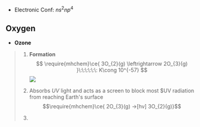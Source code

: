 
- Electronic Conf: $ns^{2}np^{4}$

## Oxygen 

- **Ozone**
> 1. **Formation**
> $$
\require{mhchem}\ce{ 3O_{2}(g) \leftrightarrow 2O_{3}(g) }\:\:\:\:\:\: K\cong 10^{-57}
$$
>![](https://i.imgur.com/yXJXIPG.png)
>
>2. Absorbs $UV$ light and acts as a screen to block most $UV radiation from reaching Earth's surface 
>$$\require{mhchem}\ce{ 2O_{3}(g) ->[hv] 3O_{2}(g)}$$
>3. 
>




